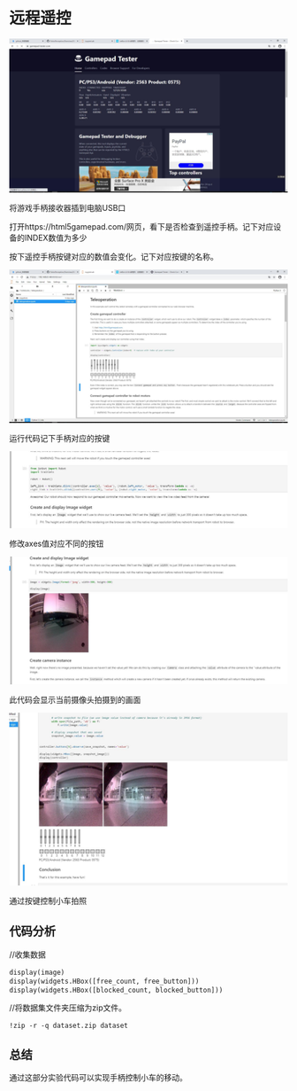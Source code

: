 # 远程遥控
![avatar](img\8.jpg)

将游戏手柄接收器插到电脑USB口

打开https://html5gamepad.com/网页，看下是否检查到遥控手柄。记下对应设备的INDEX数值为多少

按下遥控手柄按键对应的数值会变化。记下对应按键的名称。

![avatar](img\9.jpg)

运行代码记下手柄对应的按键

![avatar](img\10.jpg)

修改axes值对应不同的按钮

![avatar](img\11.jpg)

此代码会显示当前摄像头拍摄到的画面

![avatar](img\12.jpg)

通过按键控制小车拍照

## 代码分析
//收集数据
```
display(image)
display(widgets.HBox([free_count, free_button]))
display(widgets.HBox([blocked_count, blocked_button]))
```

//将数据集文件夹压缩为zip文件。
```
!zip -r -q dataset.zip dataset
```
## 总结
通过这部分实验代码可以实现手柄控制小车的移动。